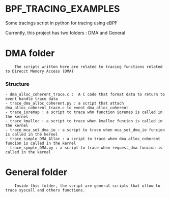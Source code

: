 # BPF_TRACING_EXAMPLES
Some tracings script in python for tracing using eBPF

Currently, this project has two folders : DMA and General

# DMA folder

        The scripts written here are related to tracing functions related to Direcct Memory Access (DMA)

### Structure
    
    - dma_alloc_coherent_trace.c :  A C code that format data to return to event handle trace data
    - trace_dma_alloc_coherent.py : a script that attach dma_alloc_coherent_trace.c to event dma_alloc_coherent
    - trace_ioremap : a script to trace whn function ioremap is called in the kernel
    - trace_kmalloc : a script to trace when kmalloc funcion is called in the kernel
    - trace_mca_set_dma_io : a script to trace when mca_set_dma_io funcion is called in the kernel
    - trace_simple_DMA_Alloc : a script to trace when dma_alloc_coherent funcion is called in the kernel
    - trace_symple_DMA.py : a script to trace when request_dma funcion is called in the kernel

# General folder

        Inside this folder, the script are general scripts that ollow to trace syscall and others functions.